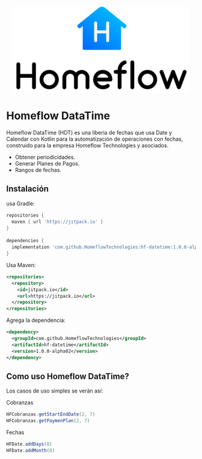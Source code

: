 <p align="center"><img src="static/logo.png" height="230"></p>




Homeflow DataTime
=====

Homeflow DataTime (HDT) es una liberia de fechas que usa Date y Calendar con Kotlin para la automatización de operaciones con fechas, construido para la empresa Homeflow Technologies y asociados.

  - Obtener periodicidades.
  - Generar Planes de Pagos.
  - Rangos de fechas.

Instalación
--------
usa Gradle:

```gradle
repositories {
  maven { url 'https://jitpack.io' }
}

dependencies {
  implementation 'com.github.HomeflowTechnologies:hf-datetime:1.0.0-alpha02'
}
```

Usa Maven:

```xml
<repositories>
  <repository>
    <id>jitpack.io</id>
    <url>https://jitpack.io</url>
  </repository>
</repositories>
```
Agrega la dependencia:

```xml
<dependency>
  <groupId>com.github.HomeflowTechnologies</groupId>
  <artifactId>hf-datetime</artifactId>
  <version>1.0.0-alpha02</version>
</dependency>
```

Como uso Homeflow DataTime?
-------------------

Los casos de uso simples se verán así:

Cobranzas
```java
HFCobranzas.getStartEndDate(2, 7)
HFCobranzas.getPaymenPlan(2, 7)
```

Fechas
```java
HFDate.addDays(8)
HFDate.addMonth(8)
```
